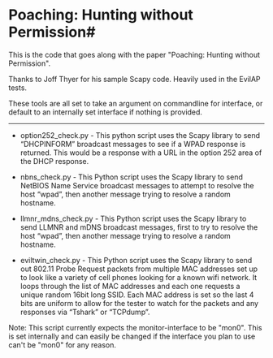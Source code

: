 # Poaching: Hunting without Permission#

 This is the code that goes along with the paper "Poaching: Hunting without
 Permission".

 Thanks to Joff Thyer for his sample Scapy code.  Heavily used in the
 EvilAP tests.

 These tools are all set to take an argument on commandline for interface,
 or default to an internally set interface if nothing is provided.

------------------------------------------------------------------

- option252_check.py - 
This python script uses the Scapy library to send “DHCPINFORM” broadcast messages to see if a WPAD response is returned.  This would be a response with a URL in the option 252 area of the DHCP response.

- nbns_check.py - 
This Python script uses the Scapy library to send NetBIOS Name Service broadcast messages to attempt to resolve the host “wpad”, then another message trying to resolve a random hostname.

- llmnr_mdns_check.py - 
This Python script uses the Scapy library to send LLMNR and mDNS broadcast messages, first to try to resolve the host “wpad”, then another message trying to resolve a random hostname.

- eviltwin_check.py - 
This Python script uses the Scapy library to send out 802.11 Probe Request packets from multiple MAC addresses set up to look like a variety of cell phones looking for a known wifi network.  It loops through the list of MAC addresses and each one requests a unique random 16bit long SSID.   Each MAC address is set so the last 4 bits are uniform to allow for the tester to watch for the packets and any responses via “Tshark” or “TCPdump”.

Note: This script currently expects the monitor-interface to be "mon0".  This
is set internally and can easily be changed if the interface you plan to use
can't be "mon0" for any reason.
